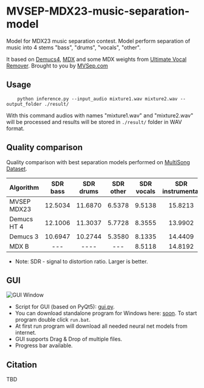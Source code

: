 # MVSEP-MDX23-music-separation-model
Model for MDX23 music separation contest. Model perform separation of music into 4 stems "bass", "drums", "vocals", "other".

It based on [Demucs4](https://github.com/facebookresearch/demucs), [MDX](https://github.com/kuielab/mdx-net) and some MDX weights from [Ultimate Vocal Remover](https://github.com/Anjok07/ultimatevocalremovergui). Brought to you by [MVSep.com](https://mvsep.com)
## Usage

```
    python inference.py --input_audio mixture1.wav mixture2.wav --output_folder ./result/
```

With this command audios with names "mixture1.wav" and "mixture2.wav" will be processed and results will be stored in `./result/` folder in WAV format.

## Quality comparison

Quality comparison with best separation models performed on [MultiSong Dataset](https://mvsep.com/quality_checker/leaderboard2.php?sort=bass). 

| Algorithm     | SDR bass  | SDR drums  | SDR other  | SDR vocals  | SDR instrumental  |
| ------------- |:---------:|:----------:|:----------:|:----------:|:------------------:|
| MVSEP MDX23   | 12.5034   | 11.6870    | 6.5378     |  9.5138    | 15.8213            |
| Demucs HT 4   | 12.1006   | 11.3037    | 5.7728     |  8.3555    | 13.9902            |
| Demucs 3      | 10.6947   | 10.2744    | 5.3580     |  8.1335    | 14.4409            |
| MDX B         | ---       | ----       | ---        |  8.5118    | 14.8192            |

* Note: SDR - signal to distortion ratio. Larger is better.

## GUI

![GUI Window](https://github.com/ZFTurbo/MVSEP-MDX23-music-separation-model/blob/main/images/MVSep-Window.png)

* Script for GUI (based on PyQt5): [gui.py](gui.py).
* You can download standalone program for Windows here: [soon](). To start program double click `run.bat`.
* At first run program will download all needed neural net models from internet.
* GUI supports Drag & Drop of multiple files.
* Progress bar available.

## Citation

TBD

